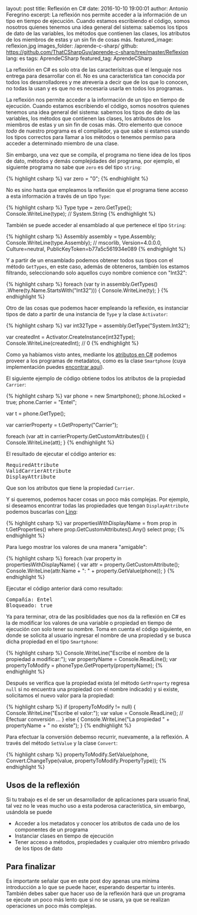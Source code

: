 layout: post
title: Reflexión en C#
date: 2016-10-10 19:00:01
author: Antonio Feregrino
excerpt: La reflexión nos permite acceder a la información de un tipo en tiempo de ejecución. Cuando estamos escribiendo el código, somos nosotros quienes tenemos una idea general del sistema&#58; sabemos los tipos de dato de las variables, los métodos que contienen las clases, los atributos de los miembros de estas y un sin fin de cosas más.
featured_image: reflexion.jpg
images_folder: /aprende-c-sharp/
github: https://github.com/ThatCSharpGuy/aprende-c-sharp/tree/master/Reflexion
lang: es
tags: AprendeCSharp
featured_tag: AprendeCSharp

La reflexión en C# es solo otra de las caracterísitcas que el lenguaje nos entrega para desarrollar con él. No es una característica tan conocida por todos los desarrolladores y me atrevería a decir que de los que lo conocen, no todas la usan y es que no es necesaria usarla en todos los programas.

La reflexión nos permite acceder a la información de un tipo en tiempo de ejecución. Cuando estamos escribiendo el código, somos nosotros quienes tenemos una idea general del sistema: sabemos los tipos de dato de las variables, los métodos que contienen las clases, los atributos de los miembros de estas y un sin fin de cosas más. Otro elemento que conoce *todo* de nuestro programa es el compilador, ya que sabe si estamos usando los tipos correctos para llamar a los métodos o tenemos permiso para acceder a determinado miembro de una clase.

Sin embargo, una vez que se compila, el programa no tiene idea de los tipos de dato, métodos y demás complejidades del programa, por ejemplo, el siguiente programa no sabe que `zero` es del tipo `string`:

{% highlight csharp %}
var zero = "0";
{% endhighlight %}  

No es sino hasta que empleamos la reflexión que el programa tiene acceso a esta información a través de un tipo `Type`:  

{% highlight csharp %}
Type type = zero.GetType();
Console.WriteLine(type); // System.String
{% endhighlight %}    

También se puede acceder al ensamblado al que pertenece el tipo `String`:

{% highlight csharp %}
Assembly assembly = type.Assembly;
Console.WriteLine(type.Assembly); // mscorlib, Version=4.0.0.0, Culture=neutral, PublicKeyToken=b77a5c561934e089
{% endhighlight %}  

Y a partir de un ensamblado podemos obtener todos sus tipos con el método `GetTypes`, en este caso, además de obteneros, también los estamos filtrando, seleccionando solo aquellos cuyo nombre comience con "Int32":

{% highlight csharp %}
foreach (var ty in assembly.GetTypes()
    .Where(ty.Name.StartsWith("Int32")))
{
    Console.WriteLine(ty);
}
{% endhighlight %}  

Otro de las cosas que podemos hacer empleando la reflexión, es instanciar tipos de dato a partir de una instancia de `Type` y la clase `Activator`:

{% highlight csharp %}
var int32Type = assembly.GetType("System.Int32");

var createdInt  = Activator.CreateInstance(int32Type);
Console.WriteLine(createdInt); // 0
{% endhighlight %}  

Como ya habíamos visto antes, mediante los <a href="../atributos-c-sharp" target="_blank">atributos en C#</a> podemos proveer a los programas de metadatos, como es la clase `Smartphone` (cuya implementación puedes <a href="https://github.com/ThatCSharpGuy/aprende-c-sharp/blob/master/Reflexion/Smartphone.cs#L10" target="_blank">encontrar aquí</a>). 

El siguiente ejemplo de código obtiene todos los atributos de la propiedad `Carrier`:

{% highlight csharp %}
var phone = new Smartphone();
phone.IsLocked = true;
phone.Carrier = "Entel";

var t = phone.GetType();

var carrierProperty = t.GetProperty("Carrier");

foreach (var att in carrierProperty.GetCustomAttributes())
{
    Console.WriteLine(att);
}
{% endhighlight %}  

El resultado de ejecutar el código anterior es:  

<pre>
RequiredAttribute
ValidCarrierAttribute
DisplayAttribute
</pre>

Que son los atributos que tiene la propiedad `Carrier`.

Y si queremos, podemos hacer cosas un poco más complejas. Por ejemplo, si deseamos encontrar todas las propiedades que tengan `DisplayAttribute` podemos buscarlas con <a href="../linq-en-c-sharp">Linq</a>:

{% highlight csharp %}
var propertiesWithDisplayName = from prop in t.GetProperties()
                                where prop.GetCustomAttributes<DisplayAttribute>().Any()
                                select prop;
{% endhighlight %} 

Para luego mostrar los valores de una manera "amigable":

{% highlight csharp %}
foreach (var property in propertiesWithDisplayName)
{
    var attr = property.GetCustomAttribute<DisplayAttribute>();
    Console.WriteLine(attr.Name + ": " + property.GetValue(phone));
}
{% endhighlight %}  

Ejecutar el código anterior dará como resultado:

<pre>
Compañía: Entel
Bloqueado: true
</pre>  

Ya para terminar, otra de las posiblidades que nos da la reflexión en C# es la de modificar los valores de una variable o propiedad en tiempo de ejecución con solo tener su nombre. Toma en cuenta el código siguiente, en donde se solicita al usuario ingresar el nombre de una propiedad y se busca dicha propiedad en el tipo `Smartphone`:

{% highlight csharp %}
Console.WriteLine("Escribe el nombre de la propiedad a modificar:");
var propertyName = Console.ReadLine();
var propertyToModify = phoneType.GetProperty(propertyName);
{% endhighlight %}  

Después se verifica que la propiedad exista (el método `GetProperty` regresa `null` si no encuentra una propiedad con el nombre indicado) y si existe, solicitamos el nuevo valor para la propiedad:

{% highlight csharp %}
if (propertyToModify != null)
{
    Console.WriteLine("Escribe el valor:");
    var value = Console.ReadLine();
    // Efectuar conversión ... 
}
else
{
    Console.WriteLine("La propiedad " + propertyName + " no existe");
}
{% endhighlight %}  

Para efectuar la conversión debemso recurrir, nuevamente, a la reflexión. A través del método `SetValue` y la clase `Convert`: 

{% highlight csharp %}
propertyToModify.SetValue(phone, Convert.ChangeType(value, propertyToModify.PropertyType));
{% endhighlight %}  

## Usos de la reflexión
Si tu trabajo es el de ser un desarrollador de aplicaciones para usuario final, tal vez no le veas mucho uso a esta poderosa característica, sin embargo, usándola se puede

 - Acceder a los metadatos y conocer los atributos de cada uno de los componentes de un programa  
 - Instanciar clases en tiempo de ejecución  
 - Tener acceso a métodos, propiedades y cualquier otro miembro privado de los tipos de dato  

## Para finalizar  
Es importante señalar que en este post doy apenas una mínima introducción a lo que se puede hacer, esperando despertar tu interés. También debes saber que hacer uso de la reflexión hará que un programa se ejecute un poco más lento que si no se usara, ya que se realizan operaciones un poco más complejas.  
